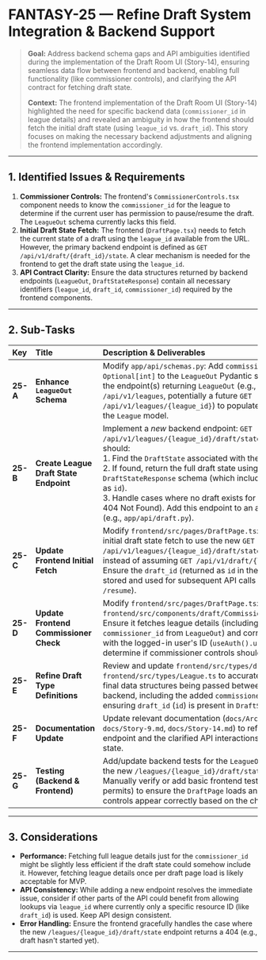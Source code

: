 # FANTASY-25 — Refine Draft System Integration & Backend Support

> **Goal:** Address backend schema gaps and API ambiguities identified during the implementation of the Draft Room UI (Story-14), ensuring seamless data flow between frontend and backend, enabling full functionality (like commissioner controls), and clarifying the API contract for fetching draft state.
>
> **Context:** The frontend implementation of the Draft Room UI (Story-14) highlighted the need for specific backend data (`commissioner_id` in league details) and revealed an ambiguity in how the frontend should fetch the initial draft state (using `league_id` vs. `draft_id`). This story focuses on making the necessary backend adjustments and aligning the frontend implementation accordingly.

---

## 1. Identified Issues & Requirements

1.  **Commissioner Controls:** The frontend's `CommissionerControls.tsx` component needs to know the `commissioner_id` for the league to determine if the current user has permission to pause/resume the draft. The `LeagueOut` schema currently lacks this field.
2.  **Initial Draft State Fetch:** The frontend (`DraftPage.tsx`) needs to fetch the current state of a draft using the `league_id` available from the URL. However, the primary backend endpoint is defined as `GET /api/v1/draft/{draft_id}/state`. A clear mechanism is needed for the frontend to get the draft state using the `league_id`.
3.  **API Contract Clarity:** Ensure the data structures returned by backend endpoints (`LeagueOut`, `DraftStateResponse`) contain all necessary identifiers (`league_id`, `draft_id`, `commissioner_id`) required by the frontend components.

---

## 2. Sub‑Tasks

| Key       | Title                                                                       | Description & Deliverables                                                                                                                                                                                                                                                                                        | Acceptance Criteria                                                                                                                                                                                                                               |
| :-------- | :-------------------------------------------------------------------------- | :-------------------------------------------------------------------------------------------------------------------------------------------------------------------------------------------------------------------------------------------------------------------------------------------------------------------- | :------------------------------------------------------------------------------------------------------------------------------------------------------------------------------------------------------------------------------------------------ |
| **25-A**  | **Enhance `LeagueOut` Schema**                                              | Modify `app/api/schemas.py`: Add `commissioner_id: Optional[int]` to the `LeagueOut` Pydantic schema. Adjust the endpoint(s) returning `LeagueOut` (e.g., `GET /api/v1/leagues`, potentially a future `GET /api/v1/leagues/{league_id}`) to populate this field from the `League` model.                               | `LeagueOut` schema includes `commissioner_id`. API endpoints returning `LeagueOut` now include this field. Relevant backend tests updated/added.                                                                                                |
| **25-B**  | **Create League Draft State Endpoint**                                      | Implement a *new* backend endpoint: `GET /api/v1/leagues/{league_id}/draft/state`. This endpoint should: <br/> 1. Find the `DraftState` associated with the given `league_id`. <br/> 2. If found, return the full draft state using the existing `DraftStateResponse` schema (which includes the `draft_id` as `id`). <br/> 3. Handle cases where no draft exists for the league (e.g., 404 Not Found). Add this endpoint to an appropriate router (e.g., `app/api/draft.py`). | New endpoint `GET /api/v1/leagues/{league_id}/draft/state` exists. Returns `DraftStateResponse` (200 OK) if draft exists. Returns 404 if league or draft not found. Endpoint is documented in OpenAPI. Backend tests cover success and failure cases. |
| **25-C**  | **Update Frontend Initial Fetch**                                           | Modify `frontend/src/pages/DraftPage.tsx`: Change the initial draft state fetch to use the new `GET /api/v1/leagues/{league_id}/draft/state` endpoint instead of assuming `GET /api/v1/draft/{leagueId}/state`. Ensure the `draft_id` (returned as `id` in the response) is stored and used for subsequent API calls (`/pick`, `/pause`, `/resume`). | `DraftPage.tsx` successfully fetches initial draft state using the new endpoint. Subsequent actions (pick, pause, resume) use the correct `draft_id` obtained from the initial state response.                                                            |
| **25-D**  | **Update Frontend Commissioner Check**                                      | Modify `frontend/src/pages/DraftPage.tsx` or `frontend/src/components/draft/CommissionerControls.tsx`: Ensure it fetches league details (including the new `commissioner_id` from `LeagueOut`) and correctly compares it with the logged-in user's ID (`useAuth().user.id`) to determine if commissioner controls should be shown. | Commissioner controls are correctly shown/hidden based on the fetched `commissioner_id` and the logged-in user's ID.                                                                                                                            |
| **25-E**  | **Refine Draft Type Definitions**                                           | Review and update `frontend/src/types/draft.ts` and `frontend/src/types/League.ts` to accurately reflect the final data structures being passed between frontend and backend, including the added `commissioner_id` and ensuring `draft_id` (`id`) is present in `DraftStateResponse`. | TypeScript types accurately represent the API contract. `tsc` passes without errors.                                                                                                                                                              |
| **25-F**  | **Documentation Update**                                                    | Update relevant documentation (`docs/Architecture.md`, `docs/Story-9.md`, `docs/Story-14.md`) to reflect the new endpoint and the clarified API interactions for fetching draft state.                                                                                                     | Documentation accurately describes the `/leagues/{league_id}/draft/state` endpoint and the data flow.                                                                                                                                           |
| **25-G**  | **Testing (Backend & Frontend)**                                            | Add/update backend tests for the `LeagueOut` change and the new `/leagues/{league_id}/draft/state` endpoint. Manually verify or add basic frontend tests (if time permits) to ensure the `DraftPage` loads and commissioner controls appear correctly based on the changes.         | All backend tests related to the changes pass. Manual verification confirms the draft page loads initial state correctly and commissioner controls logic works.                                                                                     |

---

## 3. Considerations

*   **Performance:** Fetching full league details just for the `commissioner_id` might be slightly less efficient if the draft state could somehow include it. However, fetching league details once per draft page load is likely acceptable for MVP.
*   **API Consistency:** While adding a new endpoint resolves the immediate issue, consider if other parts of the API could benefit from allowing lookups via `league_id` where currently only a specific resource ID (like `draft_id`) is used. Keep API design consistent.
*   **Error Handling:** Ensure the frontend gracefully handles the case where the new `/leagues/{league_id}/draft/state` endpoint returns a 404 (e.g., draft hasn't started yet).

---